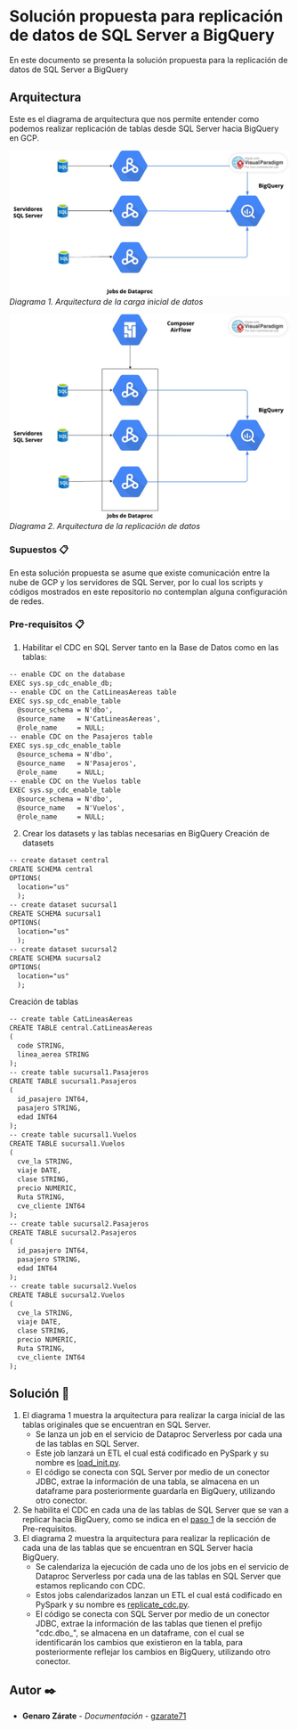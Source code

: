 # Solución propuesta para replicación de datos de SQL Server a BigQuery

En este documento se presenta la solución propuesta para la replicación de datos de SQL Server a BigQuery

## Arquitectura

Este es el diagrama de arquitectura que nos permite entender como podemos realizar replicación de tablas desde SQL Server hacia BigQuery en GCP.

![Arquitectura Carga Inicial](/images/Arquitectura_Inicial.jpg)
_Diagrama 1. Arquitectura de la carga inicial de datos_      


![Arquitectura Carga Inicial](/images/Arquitectura_Replicacion.jpg)
_Diagrama 2. Arquitectura de la replicación de datos_       


### Supuestos 📋
En esta solución propuesta se asume que existe comunicación entre la nube de GCP y los servidores de SQL Server, por lo cual los scripts y códigos mostrados en este repositorio no contemplan alguna configuración de redes.

### Pre-requisitos 📋

1. Habilitar el CDC en SQL Server tanto en la Base de Datos como en las tablas:
```
-- enable CDC on the database
EXEC sys.sp_cdc_enable_db;
-- enable CDC on the CatLineasAereas table
EXEC sys.sp_cdc_enable_table
  @source_schema = N'dbo',
  @source_name   = N'CatLineasAereas',
  @role_name     = NULL;
-- enable CDC on the Pasajeros table
EXEC sys.sp_cdc_enable_table
  @source_schema = N'dbo',
  @source_name   = N'Pasajeros',
  @role_name     = NULL;
-- enable CDC on the Vuelos table
EXEC sys.sp_cdc_enable_table
  @source_schema = N'dbo',
  @source_name   = N'Vuelos',
  @role_name     = NULL;
```
   
2. Crear los datasets y las tablas necesarias en BigQuery
Creación de datasets
```
-- create dataset central
CREATE SCHEMA central
OPTIONS(
  location="us"
  );
-- create dataset sucursal1
CREATE SCHEMA sucursal1
OPTIONS(
  location="us"
  );
-- create dataset sucursal2
CREATE SCHEMA sucursal2
OPTIONS(
  location="us"
  );
```

Creación de tablas
```
-- create table CatLineasAereas
CREATE TABLE central.CatLineasAereas
(
  code STRING,
  linea_aerea STRING
);
-- create table sucursal1.Pasajeros 
CREATE TABLE sucursal1.Pasajeros
(
  id_pasajero INT64,
  pasajero STRING,
  edad INT64
);
-- create table sucursal1.Vuelos
CREATE TABLE sucursal1.Vuelos
(
  cve_la STRING,
  viaje DATE,
  clase STRING,
  precio NUMERIC,
  Ruta STRING,
  cve_cliente INT64
);
-- create table sucursal2.Pasajeros 
CREATE TABLE sucursal2.Pasajeros
(
  id_pasajero INT64,
  pasajero STRING,
  edad INT64
);
-- create table sucursal2.Vuelos
CREATE TABLE sucursal2.Vuelos
(
  cve_la STRING,
  viaje DATE,
  clase STRING,
  precio NUMERIC,
  Ruta STRING,
  cve_cliente INT64
);
```

## Solución 🔧
1. El diagrama 1 muestra la arquitectura para realizar la carga inicial de las tablas originales que se encuentran en SQL Server.
    - Se lanza un job en el servicio de Dataproc Serverless por cada una de las tablas en SQL Server. 
    - Este job lanzará un ETL el cual está codificado en PySpark y su nombre es [load_init.py](/dataproc/load_init.py). 
    - El código se conecta con SQL Server por medio de un conector JDBC, extrae la información de una tabla, se almacena en un dataframe para posteriormente guardarla en BigQuery, utilizando otro conector.
2. Se habilita el CDC en cada una de las tablas de SQL Server que se van a replicar hacia BigQuery, como se indica en el [paso 1](/#pre-reuisitos) de la sección de Pre-requisitos.
3. El diagrama 2 muestra la arquitectura para realizar la replicación de cada una de las tablas que se encuentran en SQL Server hacia BigQuery.
    - Se calendariza la ejecución de cada uno de los jobs en el servicio de Dataproc Serverless por cada una de las tablas en SQL Server que estamos replicando con CDC.
    - Estos jobs calendarizados lanzan un ETL el cual está codificado en PySpark y su nombre es [replicate_cdc.py](/dataproc/replicate_cdc.py).
    - El código se conecta con SQL Server por medio de un conector JDBC, extrae la información de las tablas que tienen el prefijo "cdc.dbo_", se almacena en un dataframe, con el cual se identificarán los cambios que existieron en la tabla, para posteriormente reflejar los cambios en BigQuery, utilizando otro conector.

## Autor ✒️

* **Genaro Zárate** - *Documentación* - [gzarate71](https://github.com/gzarate71)

